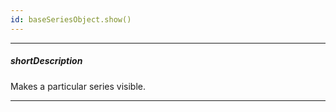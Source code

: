 ```yaml
---
id: baseSeriesObject.show()
---
```

---
##### shortDescription
Makes a particular series visible.

---
